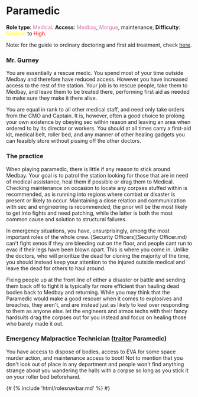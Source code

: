 # Paramedic

**Role type**: <font color= "#d673b2">Medical</font>. **Access**: <font color="#d673b2">Medbay</font>, <font color="#d673b2">Morgue</font>, maintenance, **Difficulty**: <font color="Yellow">Medium</font> to <font color="Red">High</font>.

Note: for the guide to ordinary doctoring and first aid treatment, check [here](Medical-Doctor.md).

### Mr. Gurney

You are essentially a rescue medic. You spend most of your time outside Medbay and therefore have reduced access. However you have increased access to the rest of the station. Your job is to rescue people, take them to Medbay, and leave them to be treated there, performing first aid as needed to make sure they make it there alive.

You are equal in rank to all other medical staff, and need only take orders from the CMO and Captain. It is, however, often a good choice to prolong your own existence by obeying sec within reason and leaving an area when ordered to by its director or workers. You should at all times carry a first-aid kit, medical belt, roller bed, and any manner of other healing gadgets you can feasibly store without pissing off the other doctors.

### The practice

When playing paramedic, there is little if any reason to stick around Medbay. Your goal is to patrol the station looking for those that are in need of medical assistance, heal them if possible or drag them to Medical. Checking maintenance on occasion to locate any corpses stuffed within is recommended, as is running into regions where combat or disaster is present or likely to occur. Maintaining a close relation and communication with sec and engineering is recommended, the prior will be the most likely to get into fights and need patching, while the latter is both the most common cause and solution to structural failures.

In emergency situations, you have, unsurprisingly, among the most important roles of the whole crew. [Security Officers](Security Officer.md) can't fight xenos if they are bleeding out on the floor, and people cant run to evac if their legs have been blown apart. This is where you come in. Unlike the doctors, who will prioritize the dead for cloning the majority of the time, you should instead keep your attention to the injured outside medical and leave the dead for others to haul around. 

Fixing people up at the front line of either a disaster or battle and sending them back off to fight it is typically far more efficient than hauling dead bodies back to Medbay and returning. While you may think that the Paramedic would make a good rescuer when it comes to explosives and breaches, they aren't, and are instead just as likely to keel over responding to them as anyone else. let the engineers and atmos techs with their fancy hardsuits drag the corpses out for you instead and focus on healing those who barely made it out.

### Emergency Malpractice Technician ([traitor](traitor.md) Paramedic)

You have access to dispose of bodies, access to EVA for some space murder action, and maintenance access to boot! Not to mention that you don't look out of place in any department and people won't find anything strange about you wandering the halls with a corpse so long as you stick it on your roller bed beforehand.

{# {% include 'html/rolesnavbar.md' %} #}
